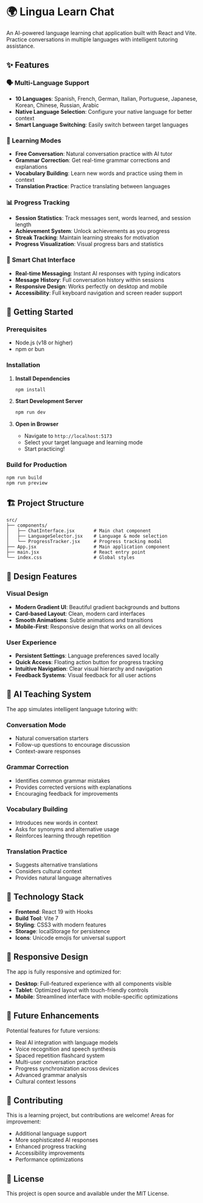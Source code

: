 # 🌍 Lingua Learn Chat

An AI-powered language learning chat application built with React and Vite. Practice conversations in multiple languages with intelligent tutoring assistance.

## ✨ Features

### 🗣️ Multi-Language Support
- **10 Languages**: Spanish, French, German, Italian, Portuguese, Japanese, Korean, Chinese, Russian, Arabic
- **Native Language Selection**: Configure your native language for better context
- **Smart Language Switching**: Easily switch between target languages

### 🎯 Learning Modes
- **Free Conversation**: Natural conversation practice with AI tutor
- **Grammar Correction**: Get real-time grammar corrections and explanations
- **Vocabulary Building**: Learn new words and practice using them in context
- **Translation Practice**: Practice translating between languages

### 📊 Progress Tracking
- **Session Statistics**: Track messages sent, words learned, and session length
- **Achievement System**: Unlock achievements as you progress
- **Streak Tracking**: Maintain learning streaks for motivation
- **Progress Visualization**: Visual progress bars and statistics

### 💬 Smart Chat Interface
- **Real-time Messaging**: Instant AI responses with typing indicators
- **Message History**: Full conversation history within sessions
- **Responsive Design**: Works perfectly on desktop and mobile
- **Accessibility**: Full keyboard navigation and screen reader support

## 🚀 Getting Started

### Prerequisites
- Node.js (v18 or higher)
- npm or bun

### Installation

1. **Install Dependencies**
   ```bash
   npm install
   ```

2. **Start Development Server**
   ```bash
   npm run dev
   ```

3. **Open in Browser**
   - Navigate to `http://localhost:5173`
   - Select your target language and learning mode
   - Start practicing!

### Build for Production

```bash
npm run build
npm run preview
```

## 🏗️ Project Structure

```
src/
├── components/
│   ├── ChatInterface.jsx       # Main chat component
│   ├── LanguageSelector.jsx    # Language & mode selection
│   └── ProgressTracker.jsx     # Progress tracking modal
├── App.jsx                     # Main application component
├── main.jsx                    # React entry point
└── index.css                   # Global styles
```

## 🎨 Design Features

### Visual Design
- **Modern Gradient UI**: Beautiful gradient backgrounds and buttons
- **Card-based Layout**: Clean, modern card interfaces
- **Smooth Animations**: Subtle animations and transitions
- **Mobile-First**: Responsive design that works on all devices

### User Experience
- **Persistent Settings**: Language preferences saved locally
- **Quick Access**: Floating action button for progress tracking
- **Intuitive Navigation**: Clear visual hierarchy and navigation
- **Feedback Systems**: Visual feedback for all user actions

## 🧠 AI Teaching System

The app simulates intelligent language tutoring with:

### Conversation Mode
- Natural conversation starters
- Follow-up questions to encourage discussion
- Context-aware responses

### Grammar Correction
- Identifies common grammar mistakes
- Provides corrected versions with explanations
- Encouraging feedback for improvements

### Vocabulary Building
- Introduces new words in context
- Asks for synonyms and alternative usage
- Reinforces learning through repetition

### Translation Practice
- Suggests alternative translations
- Considers cultural context
- Provides natural language alternatives

## 🔧 Technology Stack

- **Frontend**: React 19 with Hooks
- **Build Tool**: Vite 7
- **Styling**: CSS3 with modern features
- **Storage**: localStorage for persistence
- **Icons**: Unicode emojis for universal support

## 📱 Responsive Design

The app is fully responsive and optimized for:
- **Desktop**: Full-featured experience with all components visible
- **Tablet**: Optimized layout with touch-friendly controls
- **Mobile**: Streamlined interface with mobile-specific optimizations

## 🌟 Future Enhancements

Potential features for future versions:
- Real AI integration with language models
- Voice recognition and speech synthesis
- Spaced repetition flashcard system
- Multi-user conversation practice
- Progress synchronization across devices
- Advanced grammar analysis
- Cultural context lessons

## 🤝 Contributing

This is a learning project, but contributions are welcome! Areas for improvement:
- Additional language support
- More sophisticated AI responses
- Enhanced progress tracking
- Accessibility improvements
- Performance optimizations

## 📄 License

This project is open source and available under the MIT License.
